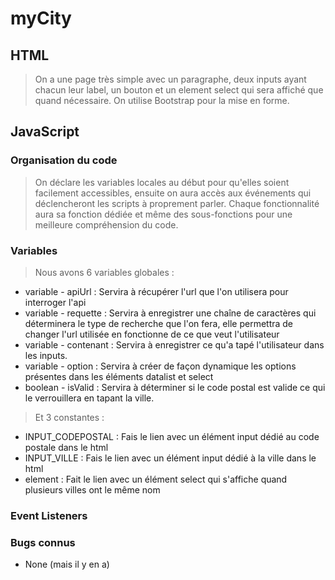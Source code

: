 # myCity

## HTML

> On a une page très simple avec un paragraphe, deux inputs ayant chacun leur label, un bouton et un element select qui sera affiché que quand nécessaire. On utilise Bootstrap pour la mise en forme.

## JavaScript

### Organisation du code

> On déclare les variables locales au début pour qu'elles soient facilement accessibles, ensuite on aura accès aux événements qui déclencheront les scripts à proprement parler. Chaque fonctionnalité aura sa fonction dédiée et même des sous-fonctions pour une meilleure compréhension du code.

### Variables

> Nous avons 6 variables globales :

* variable - apiUrl : Servira à récupérer l'url que l'on utilisera pour interroger l'api
* variable - requette : Servira à enregistrer une chaîne de caractères qui déterminera le type de recherche que l'on fera, elle permettra de changer l'url utilisée en fonctionne de ce que veut l'utilisateur
* variable - contenant : Servira à enregistrer ce qu'a tapé l'utilisateur dans les inputs.
* variable - option : Servira à créer de façon dynamique les options présentes dans les éléments datalist et select
* boolean - isValid : Servira à déterminer si  le code postal est valide ce qui le verrouillera en tapant la ville.

> Et 3 constantes :

* INPUT_CODEPOSTAL : Fais le lien avec un élément input dédié au code postale dans le html
* INPUT_VILLE : Fais le lien avec un élément input dédié à la ville dans le html
* element : Fait le lien avec un élément select qui s'affiche quand plusieurs villes ont le même nom

### Event Listeners

### Bugs connus

* None (mais il y en a)
